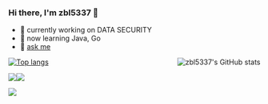 ### Hi there, I'm zbl5337 👋

- 🔭 currently working on DATA SECURITY
- 🌱 now learning Java, Go
- 💬 [ask me](https://github.com/zbl5337/zbl5337/issues)

<!--
- 🔗 [website](https://augusmeow.cn/) about [genshin](https://augusmeow.cn/list/genshin), blog, and more.
-->


<!--
**zbl5337/zbl5337** is a ✨ _special_ ✨ repository because its `README.md` (this file) appears on your GitHub profile.

Here are some ideas to get you started:

- 🔭 I’m currently working on ...
- 🌱 I’m currently learning ...
- 👯 I’m looking to collaborate on ...
- 🤔 I’m looking for help with ...
- 💬 Ask me about ...
- 📫 How to reach me: ...
- 😄 Pronouns: ...
- ⚡ Fun fact: ...
-->

<img src="https://github-readme-stats.vercel.app/api?username=zbl5337&show_icons=true&hide_title=true&hide_border=true" alt="zbl5337's GitHub stats" align="right">

<!-- 
![zbl5337's GitHub stats](https://github-readme-stats.vercel.app/api?username=zbl5337&show_icons=true)
-->

[![Top langs](https://github-readme-stats.vercel.app/api/top-langs/?username=zbl5337&langs_count=8&layout=compact)](https://github.com/zbl5337)

![](http://github-profile-summary-cards.vercel.app/api/cards/repos-per-language?username=zbl5337&theme=default)![](http://github-profile-summary-cards.vercel.app/api/cards/most-commit-language?username=zbl5337&theme=default)

![](http://github-profile-summary-cards.vercel.app/api/cards/productive-time?username=zbl5337&theme=default&utcOffset=8)
